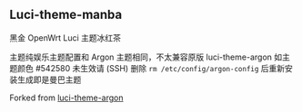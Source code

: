 ## Luci-theme-manba

黑金 OpenWrt Luci 主题冰红茶

主题纯娱乐主题配置和 Argon 主题相同，不太兼容原版 luci-theme-argon 如主题颜色 #542580 未生效请 (SSH) 删除 `rm /etc/config/argon-config` 后重新安装生成即是曼巴主题

Forked from [luci-theme-argon](https://github.com/jerrykuku/luci-theme-argon)